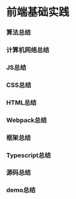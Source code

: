 # 前端基础实践
### 算法总结
### 计算机网络总结
### JS总结
### CSS总结
### HTML总结
### Webpack总结
### 框架总结
### Typescript总结
### 源码总结
### demo总结